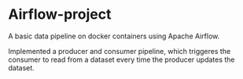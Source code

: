 # Airflow-project
A basic data pipeline on docker containers using Apache Airflow.

Implemented a producer and consumer pipeline, which triggeres the consumer to read from a dataset every time the producer updates the dataset.
